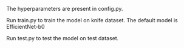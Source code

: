 The hyperparameters are present in config.py.

Run train.py to train the model on knife dataset. The default model is EfficientNet-b0

Run test.py to test the model on test dataset.
